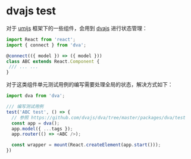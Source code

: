 # dvajs test

对于 [umijs](https://umijs.org) 框架下的一些组件，会用到 [dvajs](https://dvajs.com) 进行状态管理：

```js
import React from 'react';
import { connect } from 'dva';

@connect(({ model }) => ({ model }))
class ABC extends React.Component {
 /// ... ...
}
```

对于这类组件单元测试用例的编写需要处理全局的状态，解决方式如下：

```js
import dva from 'dva';

/// 编写测试用例
test('ABC test', () => {
  // 参照 https://github.com/dvajs/dva/tree/master/packages/dva/test
  const app = dva();
  app.model({ ...tags });
  app.router(() => <ABC />);

  const wrapper = mount(React.createElement(app.start()));
})
```
